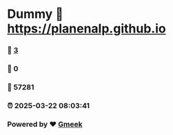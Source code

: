 # Dummy :link: https://planenalp.github.io 
### :page_facing_up: [3](https://planenalp.github.io/tag.html) 
### :speech_balloon: 0 
### :hibiscus: 57281 
### :alarm_clock: 2025-03-22 08:03:41 
### Powered by :heart: [Gmeek](https://github.com/Meekdai/Gmeek)
